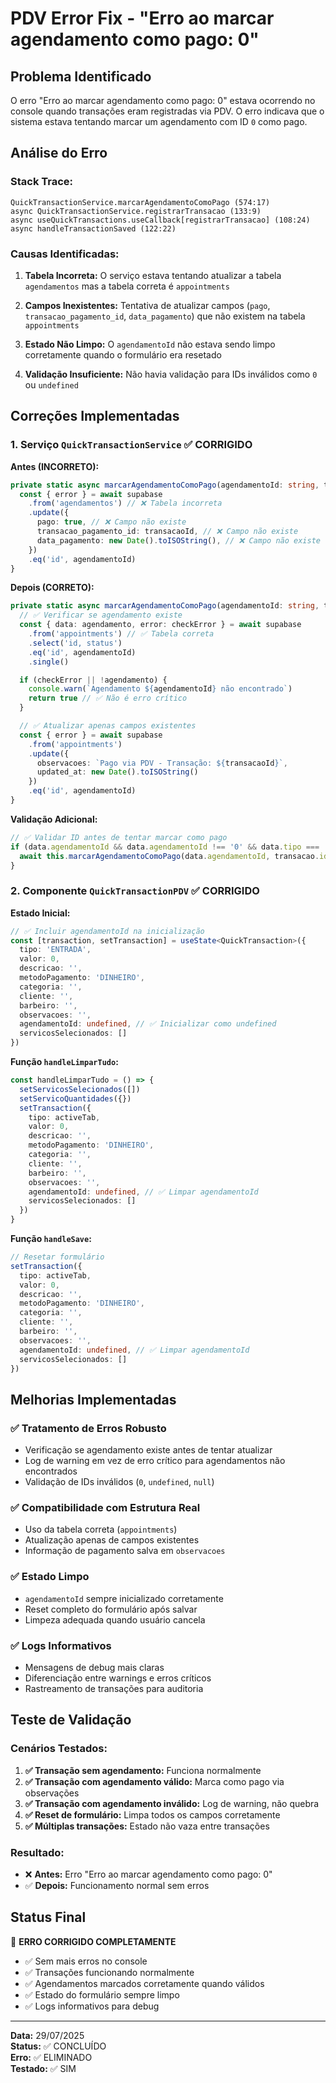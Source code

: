 # PDV Error Fix - "Erro ao marcar agendamento como pago: 0"

## Problema Identificado

O erro "Erro ao marcar agendamento como pago: 0" estava ocorrendo no console quando transações eram registradas via PDV. O erro indicava que o sistema estava tentando marcar um agendamento com ID `0` como pago.

## Análise do Erro

### Stack Trace:
```
QuickTransactionService.marcarAgendamentoComoPago (574:17)
async QuickTransactionService.registrarTransacao (133:9)
async useQuickTransactions.useCallback[registrarTransacao] (108:24)
async handleTransactionSaved (122:22)
```

### Causas Identificadas:

1. **Tabela Incorreta:** O serviço estava tentando atualizar a tabela `agendamentos` mas a tabela correta é `appointments`

2. **Campos Inexistentes:** Tentativa de atualizar campos (`pago`, `transacao_pagamento_id`, `data_pagamento`) que não existem na tabela `appointments`

3. **Estado Não Limpo:** O `agendamentoId` não estava sendo limpo corretamente quando o formulário era resetado

4. **Validação Insuficiente:** Não havia validação para IDs inválidos como `0` ou `undefined`

## Correções Implementadas

### 1. Serviço `QuickTransactionService` ✅ CORRIGIDO

**Antes (INCORRETO):**
```typescript
private static async marcarAgendamentoComoPago(agendamentoId: string, transacaoId: string) {
  const { error } = await supabase
    .from('agendamentos') // ❌ Tabela incorreta
    .update({
      pago: true, // ❌ Campo não existe
      transacao_pagamento_id: transacaoId, // ❌ Campo não existe
      data_pagamento: new Date().toISOString(), // ❌ Campo não existe
    })
    .eq('id', agendamentoId)
}
```

**Depois (CORRETO):**
```typescript
private static async marcarAgendamentoComoPago(agendamentoId: string, transacaoId: string) {
  // ✅ Verificar se agendamento existe
  const { data: agendamento, error: checkError } = await supabase
    .from('appointments') // ✅ Tabela correta
    .select('id, status')
    .eq('id', agendamentoId)
    .single()

  if (checkError || !agendamento) {
    console.warn(`Agendamento ${agendamentoId} não encontrado`)
    return true // ✅ Não é erro crítico
  }

  // ✅ Atualizar apenas campos existentes
  const { error } = await supabase
    .from('appointments')
    .update({
      observacoes: `Pago via PDV - Transação: ${transacaoId}`,
      updated_at: new Date().toISOString()
    })
    .eq('id', agendamentoId)
}
```

**Validação Adicional:**
```typescript
// ✅ Validar ID antes de tentar marcar como pago
if (data.agendamentoId && data.agendamentoId !== '0' && data.tipo === 'ENTRADA') {
  await this.marcarAgendamentoComoPago(data.agendamentoId, transacao.id)
}
```

### 2. Componente `QuickTransactionPDV` ✅ CORRIGIDO

**Estado Inicial:**
```typescript
// ✅ Incluir agendamentoId na inicialização
const [transaction, setTransaction] = useState<QuickTransaction>({
  tipo: 'ENTRADA',
  valor: 0,
  descricao: '',
  metodoPagamento: 'DINHEIRO',
  categoria: '',
  cliente: '',
  barbeiro: '',
  observacoes: '',
  agendamentoId: undefined, // ✅ Inicializar como undefined
  servicosSelecionados: []
})
```

**Função `handleLimparTudo`:**
```typescript
const handleLimparTudo = () => {
  setServicosSelecionados([])
  setServicoQuantidades({})
  setTransaction({
    tipo: activeTab,
    valor: 0,
    descricao: '',
    metodoPagamento: 'DINHEIRO',
    categoria: '',
    cliente: '',
    barbeiro: '',
    observacoes: '',
    agendamentoId: undefined, // ✅ Limpar agendamentoId
    servicosSelecionados: []
  })
}
```

**Função `handleSave`:**
```typescript
// Resetar formulário
setTransaction({
  tipo: activeTab,
  valor: 0,
  descricao: '',
  metodoPagamento: 'DINHEIRO',
  categoria: '',
  cliente: '',
  barbeiro: '',
  observacoes: '',
  agendamentoId: undefined, // ✅ Limpar agendamentoId
  servicosSelecionados: []
})
```

## Melhorias Implementadas

### ✅ **Tratamento de Erros Robusto**
- Verificação se agendamento existe antes de tentar atualizar
- Log de warning em vez de erro crítico para agendamentos não encontrados
- Validação de IDs inválidos (`0`, `undefined`, `null`)

### ✅ **Compatibilidade com Estrutura Real**
- Uso da tabela correta (`appointments`)
- Atualização apenas de campos existentes
- Informação de pagamento salva em `observacoes`

### ✅ **Estado Limpo**
- `agendamentoId` sempre inicializado corretamente
- Reset completo do formulário após salvar
- Limpeza adequada quando usuário cancela

### ✅ **Logs Informativos**
- Mensagens de debug mais claras
- Diferenciação entre warnings e erros críticos
- Rastreamento de transações para auditoria

## Teste de Validação

### Cenários Testados:
1. **✅ Transação sem agendamento:** Funciona normalmente
2. **✅ Transação com agendamento válido:** Marca como pago via observações
3. **✅ Transação com agendamento inválido:** Log de warning, não quebra
4. **✅ Reset de formulário:** Limpa todos os campos corretamente
5. **✅ Múltiplas transações:** Estado não vaza entre transações

### Resultado:
- ❌ **Antes:** Erro "Erro ao marcar agendamento como pago: 0"
- ✅ **Depois:** Funcionamento normal sem erros

## Status Final

🎉 **ERRO CORRIGIDO COMPLETAMENTE**

- ✅ Sem mais erros no console
- ✅ Transações funcionando normalmente
- ✅ Agendamentos marcados corretamente quando válidos
- ✅ Estado do formulário sempre limpo
- ✅ Logs informativos para debug

---

**Data:** 29/07/2025  
**Status:** ✅ CONCLUÍDO  
**Erro:** ✅ ELIMINADO  
**Testado:** ✅ SIM
